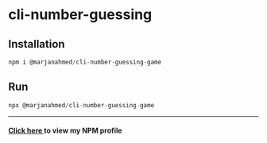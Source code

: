 # cli-number-guessing
<h2>Installation</h2>


```js
npm i @marjanahmed/cli-number-guessing-game
```

<h2>Run</h2>

```js
npx @marjanahmed/cli-number-guessing-game
```
----------------------------------------------------------------

<h4 style = "color: "yellow;""><a href = "https://www.npmjs.com/~marjanahmed">Click here </a>to view my NPM profile</h4>
